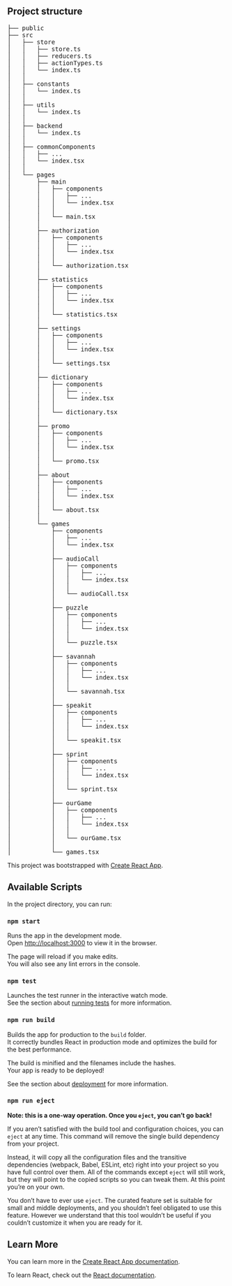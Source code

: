 Project structure
------------------
<pre>
├── public  
├── src  
│   ├── store  
│   │   ├── store.ts  
│   │   ├── reducers.ts  
│   │   ├── actionTypes.ts  
│   │   └── index.ts  
│   │  
│   ├── constants  
│   │   └── index.ts  
│   │  
│   ├── utils  
│   │   └── index.ts  
│   │  
│   ├── backend  
│   │   └── index.ts  
│   │  
│   ├── commonComponents  
│   │   ├── ...  
│   │   └── index.tsx  
│   │  
│   └── pages  
│       ├── main  
│       │   ├── components  
│       │   │   ├── ...  
│       │   │   └── index.tsx  
│       │   │  
│       │   └── main.tsx  
│       │   
│       ├── authorization  
│       │   ├── components  
│       │   │   ├── ...  
│       │   │   └── index.tsx  
│       │   │  
│       │   └── authorization.tsx  
│       │  
│       ├── statistics  
│       │   ├── components  
│       │   │   ├── ...  
│       │   │   └── index.tsx  
│       │   │  
│       │   └── statistics.tsx  
│       │  
│       ├── settings  
│       │   ├── components  
│       │   │   ├── ...  
│       │   │   └── index.tsx  
│       │   │  
│       │   └── settings.tsx  
│       │  
│       ├── dictionary  
│       │   ├── components  
│       │   │   ├── ...  
│       │   │   └── index.tsx  
│       │   │  
│       │   └── dictionary.tsx  
│       │  
│       ├── promo  
│       │   ├── components  
│       │   │   ├── ...  
│       │   │   └── index.tsx  
│       │   │  
│       │   └── promo.tsx  
│       │  
│       ├── about  
│       │   ├── components  
│       │   │   ├── ...  
│       │   │   └── index.tsx  
│       │   │  
│       │   └── about.tsx  
│       │  
│       └── games  
│           ├── components  
│           │   ├── ...  
│           │   └── index.tsx  
│           │  
│           ├── audioCall  
│           │   ├── components  
│           │   │   ├── ...  
│           │   │   └── index.tsx  
│           │   │  
│           │   └── audioCall.tsx  
│           │  
│           ├── puzzle  
│           │   ├── components  
│           │   │   ├── ...  
│           │   │   └── index.tsx  
│           │   │  
│           │   └── puzzle.tsx  
│           │  
│           ├── savannah  
│           │   ├── components  
│           │   │   ├── ...  
│           │   │   └── index.tsx  
│           │   │  
│           │   └── savannah.tsx  
│           │  
│           ├── speakit  
│           │   ├── components  
│           │   │   ├── ...  
│           │   │   └── index.tsx  
│           │   │  
│           │   └── speakit.tsx  
│           │  
│           ├── sprint  
│           │   ├── components  
│           │   │   ├── ...  
│           │   │   └── index.tsx  
│           │   │  
│           │   └── sprint.tsx  
│           │  
│           ├── ourGame  
│           │   ├── components  
│           │   │   ├── ...  
│           │   │   └── index.tsx  
│           │   │  
│           │   └── ourGame.tsx  
│           │  
│           └── games.tsx  
</pre>


This project was bootstrapped with [Create React App](https://github.com/facebook/create-react-app).

## Available Scripts

In the project directory, you can run:

### `npm start`

Runs the app in the development mode.<br />
Open [http://localhost:3000](http://localhost:3000) to view it in the browser.

The page will reload if you make edits.<br />
You will also see any lint errors in the console.

### `npm test`

Launches the test runner in the interactive watch mode.<br />
See the section about [running tests](https://facebook.github.io/create-react-app/docs/running-tests) for more information.

### `npm run build`

Builds the app for production to the `build` folder.<br />
It correctly bundles React in production mode and optimizes the build for the best performance.

The build is minified and the filenames include the hashes.<br />
Your app is ready to be deployed!

See the section about [deployment](https://facebook.github.io/create-react-app/docs/deployment) for more information.

### `npm run eject`

**Note: this is a one-way operation. Once you `eject`, you can’t go back!**

If you aren’t satisfied with the build tool and configuration choices, you can `eject` at any time. This command will remove the single build dependency from your project.

Instead, it will copy all the configuration files and the transitive dependencies (webpack, Babel, ESLint, etc) right into your project so you have full control over them. All of the commands except `eject` will still work, but they will point to the copied scripts so you can tweak them. At this point you’re on your own.

You don’t have to ever use `eject`. The curated feature set is suitable for small and middle deployments, and you shouldn’t feel obligated to use this feature. However we understand that this tool wouldn’t be useful if you couldn’t customize it when you are ready for it.

## Learn More

You can learn more in the [Create React App documentation](https://facebook.github.io/create-react-app/docs/getting-started).

To learn React, check out the [React documentation](https://reactjs.org/).
